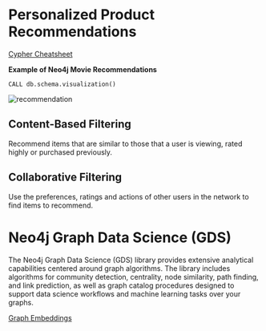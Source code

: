 # Personalized Product Recommendations


[Cypher Cheatsheet](https://neo4j.com/docs/cypher-refcard/current/?ref=browser-guide)

**Example of Neo4j Movie Recommendations**

```
CALL db.schema.visualization()
```

<img src="https://github.com/zixi-liu/Graphical-Neural-Network/blob/main/Img/recommendation-movie.png" alt="recommendation"/>

## Content-Based Filtering

Recommend items that are similar to those that a user is viewing, rated highly or purchased previously.

## Collaborative Filtering

Use the preferences, ratings and actions of other users in the network to find items to recommend.

# Neo4j Graph Data Science (GDS) 

The Neo4j Graph Data Science (GDS) library provides extensive analytical capabilities centered around graph algorithms. The library includes algorithms for community detection, centrality, node similarity, path finding, and link prediction, as well as graph catalog procedures designed to support data science workflows and machine learning tasks over your graphs. 


[Graph Embeddings](https://towardsdatascience.com/node-embeddings-node2vec-with-neo4j-5152d3472d8e)
